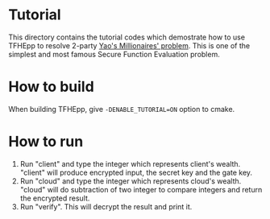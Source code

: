 # Tutorial

This directory contains the tutorial codes which demostrate how to use TFHEpp to resolve 2-party [Yao's Millionaires' problem](https://en.wikipedia.org/wiki/Yao%27s_Millionaires%27_problem). This is one of the simplest and most famous Secure Function Evaluation problem.

# How to build
When building TFHEpp, give `-DENABLE_TUTORIAL=ON` option to cmake.

# How to run
1. Run "client" and type the integer which represents client's wealth. "client" will produce encrypted input, the secret key and the gate key.
2. Run "cloud" and type the integer which represents cloud's wealth. "cloud" will do subtraction of two integer to compare integers and return the encrypted result.
3. Run "verify". This will decrypt the result and print it.

